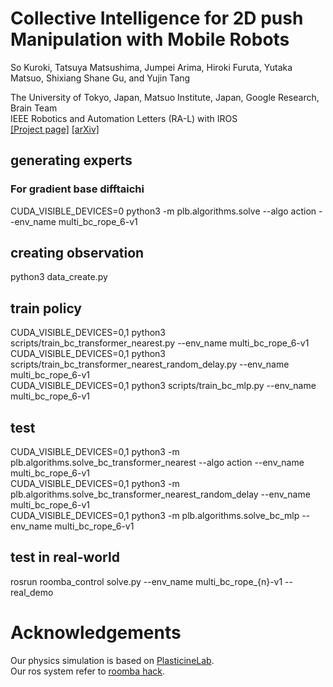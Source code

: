 
# Collective Intelligence for 2D push Manipulation with Mobile Robots  
So Kuroki, Tatsuya Matsushima, Jumpei Arima, Hiroki Furuta, Yutaka Matsuo, Shixiang Shane Gu, and Yujin Tang

The University of Tokyo, Japan, Matsuo Institute, Japan, Google Research, Brain Team  
IEEE Robotics and Automation Letters (RA-L) with IROS  
[[Project page]](https://sites.google.com/view/ciom/home)
[[arXiv]](https://arxiv.org/pdf/2211.15136.pdf)


## generating experts
### For gradient base difftaichi  
CUDA_VISIBLE_DEVICES=0 python3 -m plb.algorithms.solve --algo action --env_name multi_bc_rope_6-v1  

## creating observation
python3 data_create.py

## train policy
CUDA_VISIBLE_DEVICES=0,1 python3 scripts/train_bc_transformer_nearest.py --env_name multi_bc_rope_6-v1   
CUDA_VISIBLE_DEVICES=0,1 python3 scripts/train_bc_transformer_nearest_random_delay.py --env_name multi_bc_rope_6-v1   
CUDA_VISIBLE_DEVICES=0,1 python3 scripts/train_bc_mlp.py --env_name multi_bc_rope_6-v1  

## test
CUDA_VISIBLE_DEVICES=0,1 python3 -m plb.algorithms.solve_bc_transformer_nearest --algo action --env_name multi_bc_rope_6-v1   
CUDA_VISIBLE_DEVICES=0,1 python3 -m plb.algorithms.solve_bc_transformer_nearest_random_delay --env_name multi_bc_rope_6-v1   
CUDA_VISIBLE_DEVICES=0,1 python3 -m plb.algorithms.solve_bc_mlp --env_name multi_bc_rope_6-v1  

## test in real-world
rosrun roomba_control solve.py --env_name multi_bc_rope_{n}-v1 --real_demo  

# Acknowledgements
Our physics simulation is based on [PlasticineLab](https://github.com/hzaskywalker/PlasticineLab).  
Our ros system refer to [roomba hack](https://github.com/matsuolab/roomba_hack).
